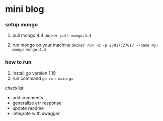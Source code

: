# mini blog


### setup mongo
1. pull mongo 4.4
`docker pull mongo:4.4`

2. run mongo on your machine 
`docker run -d -p 27017:27017 --name my-mongo mongo:4.4`

### how to run
1. install go version 1.19
2. run command `go run main.go`

checklist
- add comments
- generalize err response
- update readme
- integrate with swagger